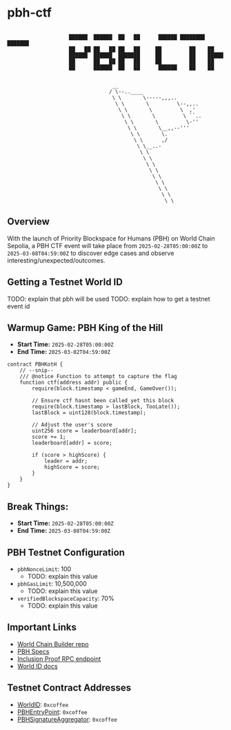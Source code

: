 # pbh-ctf

```

                    ██████  ██████  ██   ██      ██████ ████████ ███████ 
                    ██   ██ ██   ██ ██   ██     ██         ██    ██      
                    ██████  ██████  ███████     ██         ██    █████   
                    ██      ██   ██ ██   ██     ██         ██    ██      
                    ██      ██████  ██   ██      ██████    ██    ██      
    
                  
                                  __
                                 / \--..____
                                  \ \       \-----,,,..
                                   \ \       \         \--,,..
                                    \ \       \         \  ,'
                                     \ \       \         \ ``..
                                      \ \       \         \-''
                                       \ \       \__,,--'''
                                        \ \       \.
                                         \ \      ,/
                                          \ \__..-
                                           \ \
                                            \ \
                                             \ \   
                                              \ \
                                               \ \
                                                \ \
                                                 \ \
                                                  \ \
                                                   \ \
```


## Overview 
With the launch of Priority Blockspace for Humans (PBH) on World Chain Sepolia, a PBH CTF event will take place from `2025-02-28T05:00:00Z` to `2025-03-08T04:59:00Z` to discover edge cases and observe interesting/unexpected/outcomes.




## Getting a Testnet World ID

TODO: explain that pbh will be used 
TODO: explain how to get a testnet event id








## Warmup Game: PBH King of the Hill
- **Start Time:** `2025-02-28T05:00:00Z`
- **End Time:** `2025-03-02T04:59:00Z`


```solidity
contract PBHKotH {
    // --snip--
    /// @notice Function to attempt to capture the flag
    function ctf(address addr) public {
        require(block.timestamp < gameEnd, GameOver());

        // Ensure ctf hasnt been called yet this block
        require(block.timestamp > lastBlock, TooLate());
        lastBlock = uint128(block.timestamp);

        // Adjust the user's score
        uint256 score = leaderboard[addr];
        score += 1;
        leaderboard[addr] = score;

        if (score > highScore) {
            leader = addr;
            highScore = score;
        }
    }
}
```

## Break Things: 
- **Start Time:** `2025-02-28T05:00:00Z`
- **End Time:** `2025-03-08T04:59:00Z`



## PBH Testnet Configuration
- `pbhNonceLimit`: 100
    - TODO: explain this value
- `pbhGasLimit`: 10,500,000
    - TODO: explain this value
- `verifiedBlockspaceCapacity`: 70%
    - TODO: explain this value

## Important Links
- [World Chain Builder repo](https://github.com/worldcoin/world-chain/tree/main/world-chain-builder/crates/world)
- [PBH Specs](https://worldcoin.github.io/world-chain/)
- [Inclusion Proof RPC endpoint](TODO:)
- [World ID docs](https://docs.world.org/world-id/reference/contracts#usage)

## Testnet Contract Addresses
- [WorldID](https://worldscan.org/TODO:): `0xcoffee`
- [PBHEntryPoint](https://worldscan.org/TODO:): `0xcoffee`
- [PBHSignatureAggregator](https://worldscan.org/TODO:): `0xcoffee`
